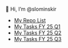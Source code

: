👋 Hi, I’m @slominskir

- [My Repo List](https://gist.github.com/slominskir/dcd7c2446665bf86154b51d2cb4a14de)
- [My Tasks FY 25 Q1](https://github.com/orgs/JeffersonLab/projects/56)
- [My Tasks FY 25 Q2](https://github.com/orgs/JeffersonLab/projects/47)
- [My Tasks FY 25 Q3](https://github.com/orgs/JeffersonLab/projects/57)
